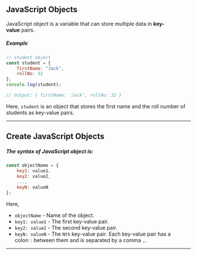 ## JavaScript Objects
JavaScript object is a variable that can store multiple data in **key-value** pairs.

##### Example
```js
// student object
const student = {
    firstName: "Jack",
    rollNo: 32
};
console.log(student);

// Output: { firstName: 'Jack', rollNo: 32 }
```

Here, `student` is an object that stores the first name and the roll number of students as key-value pairs.
***
## Create JavaScript Objects

##### The syntax of JavaScript object is:
```js
const objectName = {
    key1: value1,
    key2: value2,
    ...,
    keyN: valueN
};
```

Here,
- `objectName` - Name of the object.
- `key1: value1` - The first key-value pair.
- `key2: value2` - The second key-value pair.
- `keyN: valueN` - The `Nth` key-value pair.
Each key-value pair has a colon `:` between them and is separated by a comma `,`.
***

